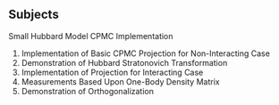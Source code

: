 ## Subjects

Small Hubbard Model CPMC Implementation

1. Implementation of Basic CPMC Projection for Non-Interacting Case
2. Demonstration of Hubbard Stratonovich Transformation
3. Implementation of Projection for Interacting Case
4. Measurements Based Upon One-Body Density Matrix
5. Demonstration of Orthogonalization
